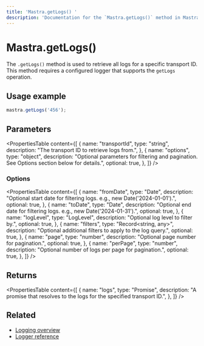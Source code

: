 ```yaml
---
title: 'Mastra.getLogs() '
description: 'Documentation for the `Mastra.getLogs()` method in Mastra, which retrieves all logs for a specific transport ID.'
---
```


# Mastra.getLogs()

The `.getLogs()` method is used to retrieve all logs for a specific transport ID. This method requires a configured logger that supports the `getLogs` operation.

## Usage example

```typescript copy
mastra.getLogs('456');
```

## Parameters

<PropertiesTable
content={[
{
name: "transportId",
type: "string",
description: "The transport ID to retrieve logs from.",
},
{
name: "options",
type: "object",
description: "Optional parameters for filtering and pagination. See Options section below for details.",
optional: true,
},
]}
/>

### Options

<PropertiesTable
content={[
{
name: "fromDate",
type: "Date",
description: "Optional start date for filtering logs. e.g., new Date('2024-01-01').",
optional: true,
},
{
name: "toDate",
type: "Date",
description: "Optional end date for filtering logs. e.g., new Date('2024-01-31').",
optional: true,
},
{
name: "logLevel",
type: "LogLevel",
description: "Optional log level to filter by.",
optional: true,
},
{
name: "filters",
type: "Record<string, any>",
description: "Optional additional filters to apply to the log query.",
optional: true,
},
{
name: "page",
type: "number",
description: "Optional page number for pagination.",
optional: true,
},
{
name: "perPage",
type: "number",
description: "Optional number of logs per page for pagination.",
optional: true,
},
]}
/>

## Returns

<PropertiesTable
content={[
{
name: "logs",
type: "Promise<any>",
description: "A promise that resolves to the logs for the specified transport ID.",
},
]}
/>

## Related

- [Logging overview](../../docs/observability/logging)
- [Logger reference](../../reference/observability/logger)
